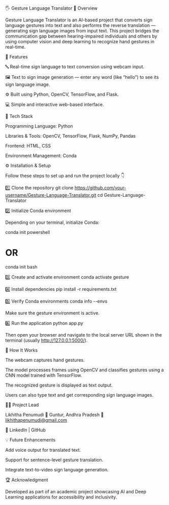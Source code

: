 🖐️ Gesture Language Translator
📖 Overview

Gesture Language Translator is an AI-based project that converts sign language gestures into text and also performs the reverse translation — generating sign language images from input text.
This project bridges the communication gap between hearing-impaired individuals and others by using computer vision and deep learning to recognize hand gestures in real-time.

🚀 Features

🔤 Real-time sign language to text conversion using webcam input.

🖼️ Text to sign image generation — enter any word (like “hello”) to see its sign language image.

⚙️ Built using Python, OpenCV, TensorFlow, and Flask.

💻 Simple and interactive web-based interface.

🧰 Tech Stack

Programming Language: Python

Libraries & Tools: OpenCV, TensorFlow, Flask, NumPy, Pandas

Frontend: HTML, CSS

Environment Management: Conda

⚙️ Installation & Setup

Follow these steps to set up and run the project locally 👇

1️⃣ Clone the repository
git clone https://github.com/your-username/Gesture-Language-Translator.git
cd Gesture-Language-Translator

2️⃣ Initialize Conda environment

Depending on your terminal, initialize Conda:

conda init powershell
# OR
conda init bash

3️⃣ Create and activate environment
conda activate gesture

4️⃣ Install dependencies
pip install -r requirements.txt

5️⃣ Verify Conda environments
conda info --envs


Make sure the gesture environment is active.

6️⃣ Run the application
python app.py


Then open your browser and navigate to the local server URL shown in the terminal (usually http://127.0.0.1:5000/).

🎯 How It Works

The webcam captures hand gestures.

The model processes frames using OpenCV and classifies gestures using a CNN model trained with TensorFlow.

The recognized gesture is displayed as text output.

Users can also type text and get corresponding sign language images.

🧑‍💻 Project Lead

Likhitha Penumudi
📍 Guntur, Andhra Pradesh
📧 likhithapenumudi@gmail.com

🔗 LinkedIn
 | GitHub

💡 Future Enhancements

Add voice output for translated text.

Support for sentence-level gesture translation.

Integrate text-to-video sign language generation.

🏆 Acknowledgment

Developed as part of an academic project showcasing AI and Deep Learning applications for accessibility and inclusivity.
